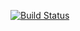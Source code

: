 [![Build Status](https://app.travis-ci.com/yulgul/api_tests_store.svg?branch=main)](https://app.travis-ci.com/github/yulgul/api_tests_store)
